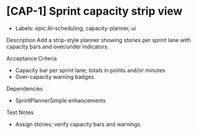 # [CAP-1] Sprint capacity strip view

- Labels: epic:AI-scheduling, capacity-planner, ui

Description
Add a strip-style planner showing stories per sprint lane with capacity bars and over/under indicators.

Acceptance Criteria
- Capacity bar per sprint lane; totals in points and/or minutes
- Over-capacity warning badges

Dependencies
- SprintPlannerSimple enhancements

Test Notes
- Assign stories; verify capacity bars and warnings.
